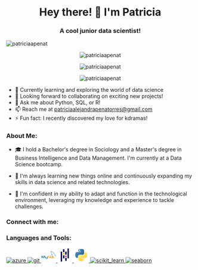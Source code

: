 <h1 align="center">Hey there! 👋 I'm Patricia</h1>
<h3 align="center">A cool junior data scientist!</h3>

<p align="left"> <img src="https://komarev.com/ghpvc/?username=patriciaapenat&label=Profile%20views&color=0e75b6&style=flat" alt="patriciaapenat" /> </p>

<p align="center">
  <img src="https://github-readme-stats.vercel.app/api/top-langs?username=patriciaapenat&show_icons=true&locale=en&layout=compact&theme=midnight-purple" alt="patriciaapenat" />
</p>

<p align="center">
  <img src="https://github-readme-stats.vercel.app/api?username=patriciaapenat&show_icons=true&locale=en&theme=midnight-purple" alt="patriciaapenat" />
</p>

<p align="center">
  <img src="https://github-readme-streak-stats.herokuapp.com/?user=patriciaapenat&theme=midnight-purple" alt="patriciaapenat" />
</p>

- 🌱 Currently learning and exploring the world of data science
- 👯 Looking forward to collaborating on exciting new projects!
- 💬 Ask me about Python, SQL, or R!
- 📫 Reach me at patriciaalejandrapenatorres@gmail.com
- ⚡ Fun fact: I recently discovered my love for kdramas!

<h3 align="left">About Me:</h3>

- 🎓 I hold a Bachelor's degree in Sociology and a Master's degree in Business Intelligence and Data Management. I'm currently at a Data Science bootcamp.

- 🔭 I'm always learning new things online and continuously expanding my skills in data science and related technologies.

- 💪 I'm confident in my ability to adapt and function in the technological environment, leveraging my knowledge and experience to tackle challenges.

<h3 align="left">Connect with me:</h3>
<p align="left">
</p>

<h3 align="left">Languages and Tools:</h3>
<p align="left">
  <a href="https://azure.microsoft.com/en-in/" target="_blank" rel="noreferrer">
    <img src="https://www.vectorlogo.zone/logos/microsoft_azure/microsoft_azure-icon.svg" alt="azure" width="40" height="40"/>
  </a>
  <a href="https://git-scm.com/" target="_blank" rel="noreferrer">
    <img src="https://www.vectorlogo.zone/logos/git-scm/git-scm-icon.svg" alt="git" width="40" height="40"/>
  </a>
  <a href="https://www.mysql.com/" target="_blank" rel="noreferrer">
    <img src="https://raw.githubusercontent.com/devicons/devicon/master/icons/mysql/mysql-original-wordmark.svg" alt="mysql" width="40" height="40"/>
  </a>
  <a href="https://pandas.pydata.org/" target="_blank" rel="noreferrer">
    <img src="https://raw.githubusercontent.com/devicons/devicon/2ae2a900d2f041da66e950e4d48052658d850630/icons/pandas/pandas-original.svg" alt="pandas" width="40" height="40"/>
  </a>
  <a href="https://www.python.org" target="_blank" rel="noreferrer">
    <img src="https://raw.githubusercontent.com/devicons/devicon/master/icons/python/python-original.svg" alt="python" width="40" height="40"/>
  </a>
  <a href="https://scikit-learn.org/" target="_blank" rel="noreferrer">
    <img src="https://upload.wikimedia.org/wikipedia/commons/0/05/Scikit_learn_logo_small.svg" alt="scikit_learn" width="40" height="40"/>
  </a>
  <a href="https://seaborn.pydata.org/" target="_blank" rel="noreferrer">
    <img src="https://seaborn.pydata.org/_images/logo-mark-lightbg.svg" alt="seaborn" width="40" height="40"/>
  </a>
</p>
